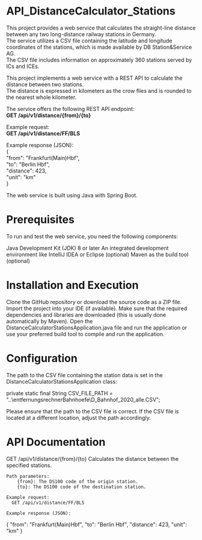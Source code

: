 # API_DistanceCalculator_Stations

This project provides a web service that calculates the straight-line distance between any two long-distance railway stations in Germany.  
The service utilizes a CSV file containing the latitude and longitude coordinates of the stations, which is made available by DB Station&Service AG.   
The CSV file includes information on approximately 360 stations served by ICs and ICEs.  

This project implements a web service with a REST API to calculate the distance between two stations.   
The distance is expressed in kilometers as the crow flies and is rounded to the nearest whole kilometer.   

The service offers the following REST API endpoint:  
**GET /api/v1/distance/{from}/{to}**

Example request:  
**GET /api/v1/distance/FF/BLS**

Example response (JSON):  
{  
  "from": "Frankfurt(Main)Hbf",  
  "to": "Berlin Hbf",  
  "distance": 423,  
  "unit": "km"  
}  

The web service is built using Java with Spring Boot.

# Prerequisites

To run and test the web service, you need the following components:

Java Development Kit (JDK) 8 or later
An integrated development environment like IntelliJ IDEA or Eclipse (optional)
Maven as the build tool (optional)

# Installation and Execution

Clone the GitHub repository or download the source code as a ZIP file.
Import the project into your IDE (if available).
Make sure that the required dependencies and libraries are downloaded (this is usually done automatically by Maven).
Open the DistanceCalculatorStationsApplication.java file and run the application or use your preferred build tool to compile and run the application.

# Configuration

The path to the CSV file containing the station data is set in the DistanceCalculatorStationsApplication class:

private static final String CSV_FILE_PATH = "..\\entfernungsrechnerBahnhoefe\\D_Bahnhof_2020_alle.CSV";

Please ensure that the path to the CSV file is correct. 
If the CSV file is located at a different location, adjust the path accordingly.

# API Documentation

GET /api/v1/distance/{from}/{to}
Calculates the distance between the specified stations.

    Path parameters:
        {from}: The DS100 code of the origin station.
        {to}: The DS100 code of the destination station.

    Example request:
      GET /api/v1/distance/FF/BLS

    Example response (JSON):

{
  "from": "Frankfurt(Main)Hbf",
  "to": "Berlin Hbf",
  "distance": 423,
  "unit": "km"
}
